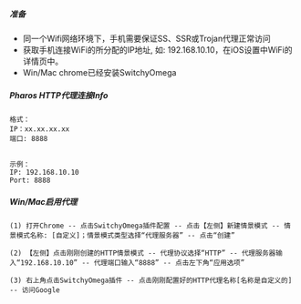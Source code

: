 ##### 准备

- 同一个Wifi网络环境下，手机需要保证SS、SSR或Trojan代理正常访问
- 获取手机连接WiFi的所分配的IP地址, 如: 192.168.10.10，在iOS设置中WiFi的详情页中。
- Win/Mac chrome已经安装SwitchyOmega



##### Pharos HTTP代理连接Info

```
格式：
IP：xx.xx.xx.xx 
端口: 8888


示例：
IP: 192.168.10.10
Port: 8888
```



##### Win/Mac启用代理

```
(1) 打开Chrome -- 点击SwitchyOmega插件配置 -- 点击【左侧】新建情景模式 -- 情景模式名称: [自定义]；情景模式类型选择“代理服务器” -- 点击“创建”

(2) 【左侧】点击刚刚创建的HTTP情景模式 -- 代理协议选择“HTTP” -- 代理服务器输入“192.168.10.10” -- 代理端口输入“8888” -- 点击左下角“应用选项”

(3) 右上角点击SwitchyOmega插件 -- 点击刚刚配置好的HTTP代理名称[名称是自定义的] -- 访问Google 
```




